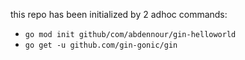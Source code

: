 this repo has been initialized by 2 adhoc commands:
- `go mod init github/com/abdennour/gin-helloworld`
- `go get -u github.com/gin-gonic/gin`